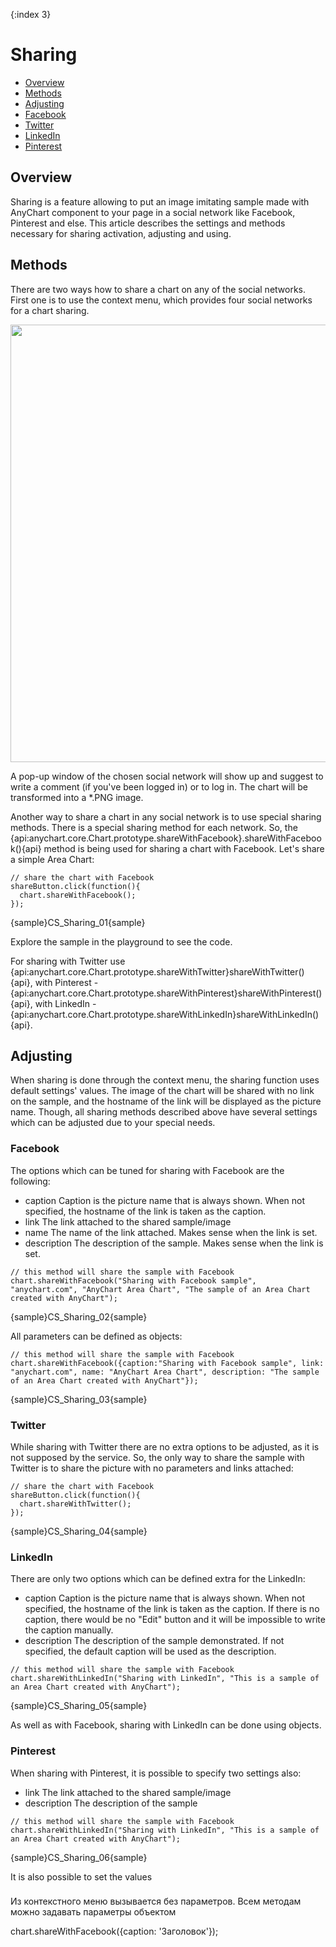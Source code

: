 {:index 3}

Sharing
======================

* [Overview](#overview)
* [Methods](#methods)
* [Adjusting](#adjusting)
 * [Facebook](#facebook)
 * [Twitter](#twitter)
 * [LinkedIn](#linkedin)
 * [Pinterest](#pinterest)


## Overview

Sharing is a feature allowing to put an image imitating sample made with AnyChart component to your page in a social network like Facebook, Pinterest and else. This article describes the settings and methods necessary for sharing activation, adjusting and using.

## Methods

There are two ways how to share a chart on any of the social networks. First one is to use the context menu, which provides four social networks for a chart sharing.

<a href="http://static.anychart.com/images/context_menu_example.png" target="_blank"><img width = "700" src = "http://static.anychart.com/images/context_menu_example.png"></a>

A pop-up window of the chosen social network will show up and suggest to write a comment (if you've been logged in) or to log in. The chart will be transformed into a *\.PNG image.

Another way to share a chart in any social network is to use special sharing methods. There is a special sharing method for each network. So, the {api:anychart.core.Chart.prototype.shareWithFacebook}.shareWithFacebook(){api} method is being used for sharing a chart with Facebook. Let's share a simple Area Chart:

```
// share the chart with Facebook
shareButton.click(function(){
  chart.shareWithFacebook();  
});
```

{sample}CS\_Sharing\_01{sample}

Explore the sample in the playground to see the code.

For sharing with Twitter use {api:anychart.core.Chart.prototype.shareWithTwitter}shareWithTwitter(){api}, with Pinterest - {api:anychart.core.Chart.prototype.shareWithPinterest}shareWithPinterest(){api}, with LinkedIn - {api:anychart.core.Chart.prototype.shareWithLinkedIn}shareWithLinkedIn(){api}.


## Adjusting

When sharing is done through the context menu, the sharing function uses default settings' values. The image of the chart will be shared with no link on the sample, and the hostname of the link will be displayed as the picture name. Though, all sharing methods described above have several settings which can be adjusted due to your special needs.

### Facebook

The options which can be tuned for sharing with Facebook are the following:

 - caption
Caption is the picture name that is always shown. When not specified, the hostname of the link is taken as the caption.
 - link
The link attached to the shared sample/image
 - name
The name of the link attached. Makes sense when the link is set.
 - description
 The description of the sample. Makes sense when the link is set.


```
// this method will share the sample with Facebook
chart.shareWithFacebook("Sharing with Facebook sample", "anychart.com", "AnyChart Area Chart", "The sample of an Area Chart created with AnyChart");
```

{sample}CS\_Sharing\_02{sample}

All parameters can be defined as objects:

```
// this method will share the sample with Facebook
chart.shareWithFacebook({caption:"Sharing with Facebook sample", link: "anychart.com", name: "AnyChart Area Chart", description: "The sample of an Area Chart created with AnyChart"});
```

{sample}CS\_Sharing\_03{sample}


### Twitter

While sharing with Twitter there are no extra options to be adjusted, as it is not supposed by the service. So, the only way to share the sample with Twitter is to share the picture with no parameters and links attached:

```
// share the chart with Facebook
shareButton.click(function(){
  chart.shareWithTwitter();  
});
```

{sample}CS\_Sharing\_04{sample}


### LinkedIn

There are only two options which can be defined extra for the LinkedIn:

 - caption 
Caption is the picture name that is always shown. When not specified, the hostname of the link is taken as the caption. If there is no caption, there would be no "Edit" button and it will be impossible to write the caption manually.
 - description
The description of the sample demonstrated. If not specified, the default caption will be used as the description.


```
// this method will share the sample with Facebook
chart.shareWithLinkedIn("Sharing with LinkedIn", "This is a sample of an Area Chart created with AnyChart");
```

{sample}CS\_Sharing\_05{sample}

As well as with Facebook, sharing with LinkedIn can be done using objects.


### Pinterest

When sharing with Pinterest, it is possible to specify two settings also:

 - link
The link attached to the shared sample/image
 - description
The description of the sample

```
// this method will share the sample with Facebook
chart.shareWithLinkedIn("Sharing with LinkedIn", "This is a sample of an Area Chart created with AnyChart");
```

{sample}CS\_Sharing\_06{sample}

It is also possible to set the values 

### 


Из контекстного меню вызывается без параметров.
Всем методам можно задавать параметры объектом

chart.shareWithFacebook({caption: 'Заголовок'});

